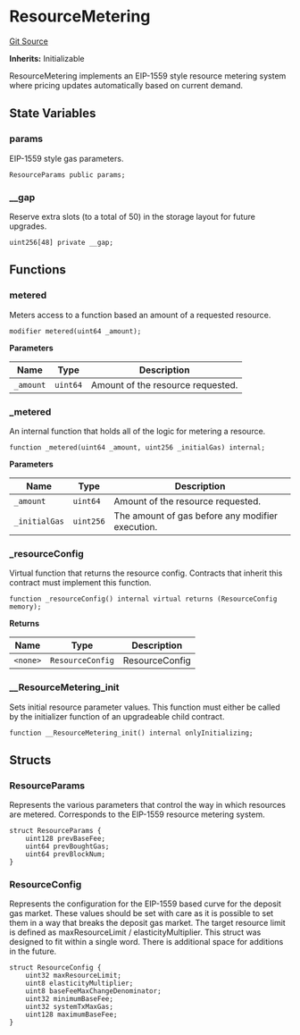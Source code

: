 # ResourceMetering
[Git Source](https://github.com/ethereum-optimism/optimism/blob/f7b73857601914eeea6fc4c1ba46ae99ca744d97/contracts/L1/ResourceMetering.sol)

**Inherits:**
Initializable

ResourceMetering implements an EIP-1559 style resource metering system where pricing
updates automatically based on current demand.


## State Variables
### params
EIP-1559 style gas parameters.


```solidity
ResourceParams public params;
```


### __gap
Reserve extra slots (to a total of 50) in the storage layout for future upgrades.


```solidity
uint256[48] private __gap;
```


## Functions
### metered

Meters access to a function based an amount of a requested resource.


```solidity
modifier metered(uint64 _amount);
```
**Parameters**

|Name|Type|Description|
|----|----|-----------|
|`_amount`|`uint64`|Amount of the resource requested.|


### _metered

An internal function that holds all of the logic for metering a resource.


```solidity
function _metered(uint64 _amount, uint256 _initialGas) internal;
```
**Parameters**

|Name|Type|Description|
|----|----|-----------|
|`_amount`|`uint64`|    Amount of the resource requested.|
|`_initialGas`|`uint256`|The amount of gas before any modifier execution.|


### _resourceConfig

Virtual function that returns the resource config. Contracts that inherit this
contract must implement this function.


```solidity
function _resourceConfig() internal virtual returns (ResourceConfig memory);
```
**Returns**

|Name|Type|Description|
|----|----|-----------|
|`<none>`|`ResourceConfig`|ResourceConfig|


### __ResourceMetering_init

Sets initial resource parameter values. This function must either be called by the
initializer function of an upgradeable child contract.


```solidity
function __ResourceMetering_init() internal onlyInitializing;
```

## Structs
### ResourceParams
Represents the various parameters that control the way in which resources are
metered. Corresponds to the EIP-1559 resource metering system.


```solidity
struct ResourceParams {
    uint128 prevBaseFee;
    uint64 prevBoughtGas;
    uint64 prevBlockNum;
}
```

### ResourceConfig
Represents the configuration for the EIP-1559 based curve for the deposit gas
market. These values should be set with care as it is possible to set them in
a way that breaks the deposit gas market. The target resource limit is defined as
maxResourceLimit / elasticityMultiplier. This struct was designed to fit within a
single word. There is additional space for additions in the future.


```solidity
struct ResourceConfig {
    uint32 maxResourceLimit;
    uint8 elasticityMultiplier;
    uint8 baseFeeMaxChangeDenominator;
    uint32 minimumBaseFee;
    uint32 systemTxMaxGas;
    uint128 maximumBaseFee;
}
```

